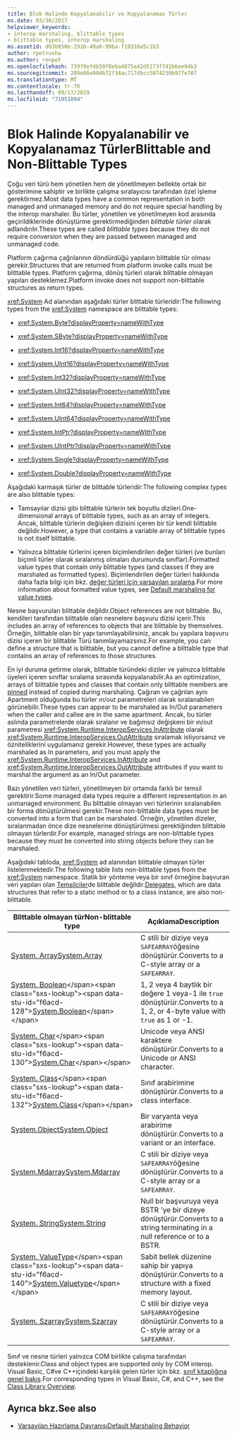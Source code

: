 ```yaml
---
title: Blok Halinde Kopyalanabilir ve Kopyalanamaz Türler
ms.date: 03/30/2017
helpviewer_keywords:
- interop marshaling, blittable types
- blittable types, interop marshaling
ms.assetid: d03b050e-2916-49a0-99ba-f19316e5c1b3
author: rpetrusha
ms.author: ronpet
ms.openlocfilehash: 739f0efdb50f8eba4875a42d5173f741b6ee94b3
ms.sourcegitcommit: 289e06e904b72f34ac717dbcc5074239b977e707
ms.translationtype: MT
ms.contentlocale: tr-TR
ms.lasthandoff: 09/17/2019
ms.locfileid: "71051894"
---
```

# <a name="blittable-and-non-blittable-types"></a><span data-ttu-id="f6acd-102">Blok Halinde Kopyalanabilir ve Kopyalanamaz Türler</span><span class="sxs-lookup"><span data-stu-id="f6acd-102">Blittable and Non-Blittable Types</span></span>
<span data-ttu-id="f6acd-103">Çoğu veri türü hem yönetilen hem de yönetilmeyen bellekte ortak bir gösterimine sahiptir ve birlikte çalışma sıralayıcısı tarafından özel işleme gerektirmez.</span><span class="sxs-lookup"><span data-stu-id="f6acd-103">Most data types have a common representation in both managed and unmanaged memory and do not require special handling by the interop marshaler.</span></span> <span data-ttu-id="f6acd-104">Bu türler, yönetilen ve yönetilmeyen kod arasında geçirildiklerinde dönüştürme gerektirmediğinden *blittable türler* olarak adlandırılır.</span><span class="sxs-lookup"><span data-stu-id="f6acd-104">These types are called *blittable types* because they do not require conversion when they are passed between managed and unmanaged code.</span></span>  
  
 <span data-ttu-id="f6acd-105">Platform çağırma çağrılarının döndürdüğü yapıların blittable tür olması gerekir.</span><span class="sxs-lookup"><span data-stu-id="f6acd-105">Structures that are returned from platform invoke calls must be blittable types.</span></span> <span data-ttu-id="f6acd-106">Platform çağırma, dönüş türleri olarak blittable olmayan yapıları desteklemez.</span><span class="sxs-lookup"><span data-stu-id="f6acd-106">Platform invoke does not support non-blittable structures as return types.</span></span>  
  
 <span data-ttu-id="f6acd-107"><xref:System> Ad alanından aşağıdaki türler blittable türleridir:</span><span class="sxs-lookup"><span data-stu-id="f6acd-107">The following types from the <xref:System> namespace are blittable types:</span></span>  
  
- <xref:System.Byte?displayProperty=nameWithType>  
  
- <xref:System.SByte?displayProperty=nameWithType>  
  
- <xref:System.Int16?displayProperty=nameWithType>  
  
- <xref:System.UInt16?displayProperty=nameWithType>  
  
- <xref:System.Int32?displayProperty=nameWithType>  
  
- <xref:System.UInt32?displayProperty=nameWithType>  
  
- <xref:System.Int64?displayProperty=nameWithType>  
  
- <xref:System.UInt64?displayProperty=nameWithType>  
  
- <xref:System.IntPtr?displayProperty=nameWithType>  
  
- <xref:System.UIntPtr?displayProperty=nameWithType>  
  
- <xref:System.Single?displayProperty=nameWithType>  
  
- <xref:System.Double?displayProperty=nameWithType>  
  
 <span data-ttu-id="f6acd-108">Aşağıdaki karmaşık türler de blittable türleridir:</span><span class="sxs-lookup"><span data-stu-id="f6acd-108">The following complex types are also blittable types:</span></span>  
  
- <span data-ttu-id="f6acd-109">Tamsayılar dizisi gibi blittable türlerin tek boyutlu dizileri.</span><span class="sxs-lookup"><span data-stu-id="f6acd-109">One-dimensional arrays of blittable types, such as an array of integers.</span></span> <span data-ttu-id="f6acd-110">Ancak, blittable türlerin değişken dizisini içeren bir tür kendi blittable değildir.</span><span class="sxs-lookup"><span data-stu-id="f6acd-110">However, a type that contains a variable array of blittable types is not itself blittable.</span></span>  
  
- <span data-ttu-id="f6acd-111">Yalnızca blittable türlerini içeren biçimlendirilen değer türleri (ve bunları biçimli türler olarak sıralanmış olmaları durumunda sınıflar).</span><span class="sxs-lookup"><span data-stu-id="f6acd-111">Formatted value types that contain only blittable types (and classes if they are marshaled as formatted types).</span></span> <span data-ttu-id="f6acd-112">Biçimlendirilen değer türleri hakkında daha fazla bilgi için bkz. [değer türleri Için varsayılan sıralama](default-marshaling-behavior.md#default-marshaling-for-value-types).</span><span class="sxs-lookup"><span data-stu-id="f6acd-112">For more information about formatted value types, see [Default marshaling for value types](default-marshaling-behavior.md#default-marshaling-for-value-types).</span></span>  
  
 <span data-ttu-id="f6acd-113">Nesne başvuruları blittable değildir.</span><span class="sxs-lookup"><span data-stu-id="f6acd-113">Object references are not blittable.</span></span> <span data-ttu-id="f6acd-114">Bu, kendileri tarafından blittable olan nesnelere başvuru dizisi içerir.</span><span class="sxs-lookup"><span data-stu-id="f6acd-114">This includes an array of references to objects that are blittable by themselves.</span></span> <span data-ttu-id="f6acd-115">Örneğin, blittable olan bir yapı tanımlayabilirsiniz, ancak bu yapılara başvuru dizisi içeren bir blittable Türü tanımlayamazsınız.</span><span class="sxs-lookup"><span data-stu-id="f6acd-115">For example, you can define a structure that is blittable, but you cannot define a blittable type that contains an array of references to those structures.</span></span>  
  
 <span data-ttu-id="f6acd-116">En iyi duruma getirme olarak, blittable türündeki diziler ve yalnızca blittable üyeleri içeren sınıflar sıralama [](copying-and-pinning.md) sırasında kopyalanabilir.</span><span class="sxs-lookup"><span data-stu-id="f6acd-116">As an optimization, arrays of blittable types and classes that contain only blittable members are [pinned](copying-and-pinning.md) instead of copied during marshaling.</span></span> <span data-ttu-id="f6acd-117">Çağıran ve çağrılan aynı Apartment olduğunda bu türler ın/out parametreleri olarak sıralanabilen görünebilir.</span><span class="sxs-lookup"><span data-stu-id="f6acd-117">These types can appear to be marshaled as In/Out parameters when the caller and callee are in the same apartment.</span></span> <span data-ttu-id="f6acd-118">Ancak, bu türler aslında parametrelerde olarak sıralanır ve bağımsız değişkeni bir ın/out parametresi <xref:System.Runtime.InteropServices.InAttribute> olarak <xref:System.Runtime.InteropServices.OutAttribute> sıralamak istiyorsanız ve özniteliklerini uygulamanız gerekir.</span><span class="sxs-lookup"><span data-stu-id="f6acd-118">However, these types are actually marshaled as In parameters, and you must apply the <xref:System.Runtime.InteropServices.InAttribute> and <xref:System.Runtime.InteropServices.OutAttribute> attributes if you want to marshal the argument as an In/Out parameter.</span></span>  
  
 <span data-ttu-id="f6acd-119">Bazı yönetilen veri türleri, yönetilmeyen bir ortamda farklı bir temsil gerektirir.</span><span class="sxs-lookup"><span data-stu-id="f6acd-119">Some managed data types require a different representation in an unmanaged environment.</span></span> <span data-ttu-id="f6acd-120">Bu blittable olmayan veri türlerinin sıralanabilen bir forma dönüştürülmesi gerekir.</span><span class="sxs-lookup"><span data-stu-id="f6acd-120">These non-blittable data types must be converted into a form that can be marshaled.</span></span> <span data-ttu-id="f6acd-121">Örneğin, yönetilen dizeler, sıralanmadan önce dize nesnelerine dönüştürülmesi gerektiğinden blittable olmayan türlerdir.</span><span class="sxs-lookup"><span data-stu-id="f6acd-121">For example, managed strings are non-blittable types because they must be converted into string objects before they can be marshaled.</span></span>  
  
 <span data-ttu-id="f6acd-122">Aşağıdaki tabloda, <xref:System> ad alanından blittable olmayan türler listelenmektedir.</span><span class="sxs-lookup"><span data-stu-id="f6acd-122">The following table lists non-blittable types from the <xref:System> namespace.</span></span> <span data-ttu-id="f6acd-123">Statik bir yönteme veya bir sınıf örneğine başvuran veri yapıları olan [Temsilciler](default-marshaling-behavior.md#default-marshaling-for-delegates)de blittable değildir.</span><span class="sxs-lookup"><span data-stu-id="f6acd-123">[Delegates](default-marshaling-behavior.md#default-marshaling-for-delegates), which are data structures that refer to a static method or to a class instance, are also non-blittable.</span></span>  
  
|<span data-ttu-id="f6acd-124">Blittable olmayan tür</span><span class="sxs-lookup"><span data-stu-id="f6acd-124">Non-blittable type</span></span>|<span data-ttu-id="f6acd-125">Açıklama</span><span class="sxs-lookup"><span data-stu-id="f6acd-125">Description</span></span>|  
|-------------------------|-----------------|  
|[<span data-ttu-id="f6acd-126">System. Array</span><span class="sxs-lookup"><span data-stu-id="f6acd-126">System.Array</span></span>](default-marshaling-for-arrays.md)|<span data-ttu-id="f6acd-127">C stili bir diziye veya `SAFEARRAY`öğesine dönüştürür.</span><span class="sxs-lookup"><span data-stu-id="f6acd-127">Converts to a C-style array or a `SAFEARRAY`.</span></span>|  
|<span data-ttu-id="f6acd-128">[System. Boolean](https://docs.microsoft.com/previous-versions/dotnet/netframework-4.0/t2t3725f(v=vs.100))</span><span class="sxs-lookup"><span data-stu-id="f6acd-128">[System.Boolean](https://docs.microsoft.com/previous-versions/dotnet/netframework-4.0/t2t3725f(v=vs.100))</span></span>|<span data-ttu-id="f6acd-129">1, 2 veya 4 baytlık bir değere 1 veya-1 ile `true` dönüştürür.</span><span class="sxs-lookup"><span data-stu-id="f6acd-129">Converts to a 1, 2, or 4-byte value with `true` as 1 or -1.</span></span>|  
|<span data-ttu-id="f6acd-130">[System. Char](https://docs.microsoft.com/previous-versions/dotnet/netframework-4.0/6tyybbf2(v=vs.100))</span><span class="sxs-lookup"><span data-stu-id="f6acd-130">[System.Char](https://docs.microsoft.com/previous-versions/dotnet/netframework-4.0/6tyybbf2(v=vs.100))</span></span>|<span data-ttu-id="f6acd-131">Unicode veya ANSI karaktere dönüştürür.</span><span class="sxs-lookup"><span data-stu-id="f6acd-131">Converts to a Unicode or ANSI character.</span></span>|  
|<span data-ttu-id="f6acd-132">[System. Class](https://docs.microsoft.com/previous-versions/dotnet/netframework-4.0/s0968xy8(v=vs.100))</span><span class="sxs-lookup"><span data-stu-id="f6acd-132">[System.Class](https://docs.microsoft.com/previous-versions/dotnet/netframework-4.0/s0968xy8(v=vs.100))</span></span>|<span data-ttu-id="f6acd-133">Sınıf arabirimine dönüştürür.</span><span class="sxs-lookup"><span data-stu-id="f6acd-133">Converts to a class interface.</span></span>|  
|[<span data-ttu-id="f6acd-134">System.Object</span><span class="sxs-lookup"><span data-stu-id="f6acd-134">System.Object</span></span>](default-marshaling-for-objects.md)|<span data-ttu-id="f6acd-135">Bir varyanta veya arabirime dönüştürür.</span><span class="sxs-lookup"><span data-stu-id="f6acd-135">Converts to a variant or an interface.</span></span>|  
|[<span data-ttu-id="f6acd-136">System.Mdarray</span><span class="sxs-lookup"><span data-stu-id="f6acd-136">System.Mdarray</span></span>](default-marshaling-for-arrays.md)|<span data-ttu-id="f6acd-137">C stili bir diziye veya `SAFEARRAY`öğesine dönüştürür.</span><span class="sxs-lookup"><span data-stu-id="f6acd-137">Converts to a C-style array or a `SAFEARRAY`.</span></span>|  
|[<span data-ttu-id="f6acd-138">System. String</span><span class="sxs-lookup"><span data-stu-id="f6acd-138">System.String</span></span>](default-marshaling-for-strings.md)|<span data-ttu-id="f6acd-139">Null bir başvuruya veya BSTR 'ye bir dizeye dönüştürür.</span><span class="sxs-lookup"><span data-stu-id="f6acd-139">Converts to a string terminating in a null reference or to a BSTR.</span></span>|  
|<span data-ttu-id="f6acd-140">[System. ValueType](https://docs.microsoft.com/previous-versions/dotnet/netframework-4.0/0t2cwe11(v=vs.100))</span><span class="sxs-lookup"><span data-stu-id="f6acd-140">[System.Valuetype](https://docs.microsoft.com/previous-versions/dotnet/netframework-4.0/0t2cwe11(v=vs.100))</span></span>|<span data-ttu-id="f6acd-141">Sabit bellek düzenine sahip bir yapıya dönüştürür.</span><span class="sxs-lookup"><span data-stu-id="f6acd-141">Converts to a structure with a fixed memory layout.</span></span>|  
|[<span data-ttu-id="f6acd-142">System. Szarray</span><span class="sxs-lookup"><span data-stu-id="f6acd-142">System.Szarray</span></span>](default-marshaling-for-arrays.md)|<span data-ttu-id="f6acd-143">C stili bir diziye veya `SAFEARRAY`öğesine dönüştürür.</span><span class="sxs-lookup"><span data-stu-id="f6acd-143">Converts to a C-style array or a `SAFEARRAY`.</span></span>|  
  
 <span data-ttu-id="f6acd-144">Sınıf ve nesne türleri yalnızca COM birlikte çalışma tarafından desteklenir.</span><span class="sxs-lookup"><span data-stu-id="f6acd-144">Class and object types are supported only by COM interop.</span></span> <span data-ttu-id="f6acd-145">Visual Basic, C#ve C++içindeki karşılık gelen türler Için bkz. [sınıf kitaplığına genel bakış](../../standard/class-library-overview.md).</span><span class="sxs-lookup"><span data-stu-id="f6acd-145">For corresponding types in Visual Basic, C#, and C++, see the [Class Library Overview](../../standard/class-library-overview.md).</span></span>  
  
## <a name="see-also"></a><span data-ttu-id="f6acd-146">Ayrıca bkz.</span><span class="sxs-lookup"><span data-stu-id="f6acd-146">See also</span></span>

- [<span data-ttu-id="f6acd-147">Varsayılan Hazırlama Davranışı</span><span class="sxs-lookup"><span data-stu-id="f6acd-147">Default Marshaling Behavior</span></span>](default-marshaling-behavior.md)
